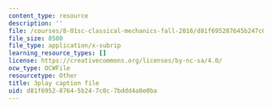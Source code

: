 ```yaml
---
content_type: resource
description: ''
file: /courses/8-01sc-classical-mechanics-fall-2016/d81f695287645b247c0c7bddd4a8e0ba_7WDiK3flILc.srt
file_size: 8500
file_type: application/x-subrip
learning_resource_types: []
license: https://creativecommons.org/licenses/by-nc-sa/4.0/
ocw_type: OCWFile
resourcetype: Other
title: 3play caption file
uid: d81f6952-8764-5b24-7c0c-7bddd4a8e0ba
---
```

